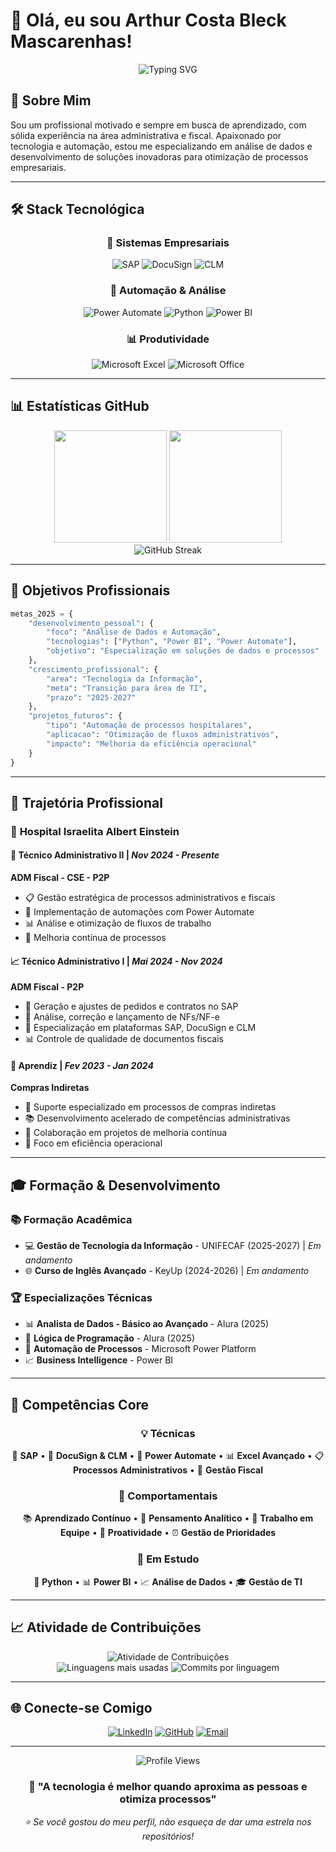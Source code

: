 # 👋 Olá, eu sou Arthur Costa Bleck Mascarenhas!

<div align="center">
  <img src="https://readme-typing-svg.herokuapp.com?font=Fira+Code&pause=1000&color=00D4AA&center=true&vCenter=true&width=435&lines=Técnico+Administrativo+%26+Entusiasta+em+TI;Especialista+em+Automação+de+Processos;Analista+de+Dados+em+Formação;Sempre+em+busca+de+inovação!" alt="Typing SVG" />
</div>

## 🚀 Sobre Mim

Sou um profissional motivado e sempre em busca de aprendizado, com sólida experiência na área administrativa e fiscal. Apaixonado por tecnologia e automação, estou me especializando em análise de dados e desenvolvimento de soluções inovadoras para otimização de processos empresariais.

---

## 🛠️ Stack Tecnológica

<div align="center">

### 💼 Sistemas Empresariais
![SAP](https://img.shields.io/badge/SAP-0FAAFF?style=for-the-badge&logo=sap&logoColor=white)
![DocuSign](https://img.shields.io/badge/DocuSign-FFD700?style=for-the-badge&logo=docusign&logoColor=white)
![CLM](https://img.shields.io/badge/CLM-4285F4?style=for-the-badge&logo=google&logoColor=white)

### 🤖 Automação & Análise
![Power Automate](https://img.shields.io/badge/Power%20Automate-0066CC?style=for-the-badge&logo=microsoft&logoColor=white)
![Python](https://img.shields.io/badge/Python-3776AB?style=for-the-badge&logo=python&logoColor=white)
![Power BI](https://img.shields.io/badge/Power%20BI-F2C811?style=for-the-badge&logo=powerbi&logoColor=black)

### 📊 Produtividade
![Microsoft Excel](https://img.shields.io/badge/Microsoft_Excel-217346?style=for-the-badge&logo=microsoft-excel&logoColor=white)
![Microsoft Office](https://img.shields.io/badge/Microsoft_Office-D83B01?style=for-the-badge&logo=microsoft-office&logoColor=white)

</div>

---

## 📊 Estatísticas GitHub

<div align="center">
  <img height="180em" src="https://github-readme-stats.vercel.app/api?username=Thucosta0&show_icons=true&theme=tokyonight&include_all_commits=true&count_private=true"/>
  <img height="180em" src="https://github-readme-stats.vercel.app/api/top-langs/?username=Thucosta0&layout=compact&langs_count=7&theme=tokyonight"/>
</div>

<div align="center">
  <img src="https://github-readme-streak-stats.herokuapp.com/?user=Thucosta0&theme=tokyonight" alt="GitHub Streak" />
</div>

---

## 🎯 Objetivos Profissionais

```python
metas_2025 = {
    "desenvolvimento_pessoal": {
        "foco": "Análise de Dados e Automação",
        "tecnologias": ["Python", "Power BI", "Power Automate"],
        "objetivo": "Especialização em soluções de dados e processos"
    },
    "crescimento_profissional": {
        "area": "Tecnologia da Informação",
        "meta": "Transição para área de TI",
        "prazo": "2025-2027"
    },
    "projetos_futuros": {
        "tipo": "Automação de processos hospitalares",
        "aplicacao": "Otimização de fluxos administrativos",
        "impacto": "Melhoria da eficiência operacional"
    }
}
```

---
## 💼 Trajetória Profissional

### 🏥 **Hospital Israelita Albert Einstein**

#### 🔧 **Técnico Administrativo II** | *Nov 2024 - Presente*
**ADM Fiscal - CSE - P2P**
- 📋 Gestão estratégica de processos administrativos e fiscais
- 🤖 Implementação de automações com Power Automate
- 📊 Análise e otimização de fluxos de trabalho
- 🎯 Melhoria contínua de processos

#### 📈 **Técnico Administrativo I** | *Mai 2024 - Nov 2024*
**ADM Fiscal - P2P**
- 📄 Geração e ajustes de pedidos e contratos no SAP
- 🧾 Análise, correção e lançamento de NFs/NF-e
- 🔗 Especialização em plataformas SAP, DocuSign e CLM
- 📊 Controle de qualidade de documentos fiscais

#### 🌱 **Aprendiz** | *Fev 2023 - Jan 2024*
**Compras Indiretas**
- 🛒 Suporte especializado em processos de compras indiretas
- 📚 Desenvolvimento acelerado de competências administrativas
- 🤝 Colaboração em projetos de melhoria contínua
- 🎯 Foco em eficiência operacional

---

## 🎓 Formação & Desenvolvimento

### 📚 **Formação Acadêmica**
- 💻 **Gestão de Tecnologia da Informação** - UNIFECAF (2025-2027) | *Em andamento*
- 🌐 **Curso de Inglês Avançado** - KeyUp (2024-2026) | *Em andamento*

### 🏆 **Especializações Técnicas**
- 📊 **Analista de Dados - Básico ao Avançado** - Alura (2025)
- 🧠 **Lógica de Programação** - Alura (2025)
- 🤖 **Automação de Processos** - Microsoft Power Platform
- 📈 **Business Intelligence** - Power BI

---

## 🌟 Competências Core

<div align="center">

### 💡 **Técnicas**
🔧 **SAP** • 📄 **DocuSign & CLM** • 🤖 **Power Automate** • 📊 **Excel Avançado** • 📋 **Processos Administrativos** • 🧾 **Gestão Fiscal**

### 🎯 **Comportamentais**
📚 **Aprendizado Contínuo** • 🧠 **Pensamento Analítico** • 🤝 **Trabalho em Equipe** • 🚀 **Proatividade** • ⏰ **Gestão de Prioridades**

### 📖 **Em Estudo**
🐍 **Python** • 📊 **Power BI** • 📈 **Análise de Dados** • 🎓 **Gestão de TI**

</div>

---

## 📈 Atividade de Contribuições

<div align="center">
  <img src="https://github-profile-summary-cards.vercel.app/api/cards/profile-details?username=Thucosta0&theme=tokyonight" alt="Atividade de Contribuições"/>
</div>

<div align="center">
  <img src="https://github-profile-summary-cards.vercel.app/api/cards/repos-per-language?username=Thucosta0&theme=tokyonight" alt="Linguagens mais usadas"/>
  <img src="https://github-profile-summary-cards.vercel.app/api/cards/most-commit-language?username=Thucosta0&theme=tokyonight" alt="Commits por linguagem"/>
</div>

---

## 🌐 Conecte-se Comigo

<div align="center">

[![LinkedIn](https://img.shields.io/badge/LinkedIn-0077B5?style=for-the-badge&logo=linkedin&logoColor=white)](https://www.linkedin.com/in/arthur-costa-bleck-mascarenhas/)
[![GitHub](https://img.shields.io/badge/GitHub-100000?style=for-the-badge&logo=github&logoColor=white)](https://github.com/Thucosta0)
[![Email](https://img.shields.io/badge/Email-D14836?style=for-the-badge&logo=gmail&logoColor=white)](mailto:thucosta28@gmail.com)

</div>

---

<div align="center">
  <img src="https://komarev.com/ghpvc/?username=Thucosta0&color=0066CC&style=for-the-badge" alt="Profile Views" />
</div>

<div align="center">
  <h3>💭 "A tecnologia é melhor quando aproxima as pessoas e otimiza processos"</h3>
  <p><em>⭐ Se você gostou do meu perfil, não esqueça de dar uma estrela nos repositórios!</em></p>
</div> 

